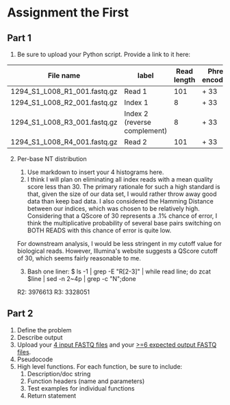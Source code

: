 # Assignment the First

## Part 1
1. Be sure to upload your Python script. Provide a link to it here:

| File name | label | Read length | Phred encoding |
|---|---|---|---|
| 1294_S1_L008_R1_001.fastq.gz | Read 1 |  101 |  + 33|
| 1294_S1_L008_R2_001.fastq.gz | Index 1 | 8 | + 33 |
| 1294_S1_L008_R3_001.fastq.gz | Index 2 (reverse complement) | 8 | + 33 |
| 1294_S1_L008_R4_001.fastq.gz | Read 2 | 101 | + 33 |

2. Per-base NT distribution
    1. Use markdown to insert your 4 histograms here.
    2. I think I will plan on eliminating all index reads with a mean quality score less than 30. The primary rationale for such a high standard is that, given the size of our data set, I would rather throw away good data than keep bad data. I also considered the Hamming Distance between our indices, which was chosen to be relatively high. Considering that a QScore of 30 represents a .1% chance of error, I think the multiplicative probability of several base pairs switching on BOTH READS with this chance of error is quite low. 

    For downstream analysis, I would be less stringent in my cutoff value for biological reads. However, Illumina's website suggests a QScore cutoff of 30, which seems fairly reasonable to me. 

    3. Bash one liner: 
        $ ls -1 | grep -E "R[2-3]" | while read line; do zcat $line | sed -n 2~4p | grep -c "N";done
    
    R2: 3976613
    R3: 3328051
    
## Part 2
1. Define the problem
2. Describe output
3. Upload your [4 input FASTQ files](../TEST-input_FASTQ) and your [>=6 expected output FASTQ files](../TEST-output_FASTQ).
4. Pseudocode
5. High level functions. For each function, be sure to include:
    1. Description/doc string
    2. Function headers (name and parameters)
    3. Test examples for individual functions
    4. Return statement
